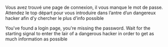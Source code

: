 Vous avez trouvé une page de connexion, il vous manque le mot de passe. Attendez le top départ pour vous introduire dans l’antre d’un dangereux hacker afin d’y chercher le plus d’info possible


You've found a login page, you're missing the password. Wait for the starting signal to enter the lair of a dangerous hacker in order to get as much information as possible 
